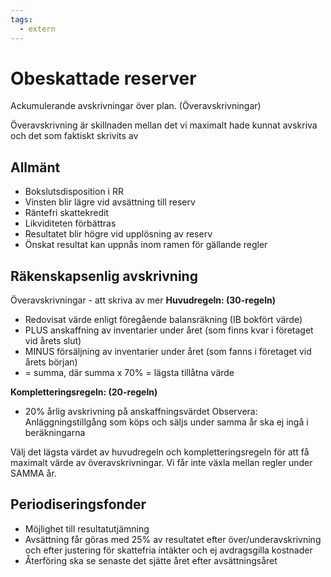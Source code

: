 ```yaml
---
tags:
  - extern
---
```

# Obeskattade reserver
Ackumulerande avskrivningar över plan. (Överavskrivningar)

Överavskrivning är skillnaden mellan det vi maximalt hade kunnat avskriva och det som faktiskt skrivits av

## Allmänt
- Bokslutsdisposition i RR
- Vinsten blir lägre vid avsättning till reserv
- Räntefri skattekredit
- Likviditeten förbättras
- Resultatet blir högre vid upplösning av reserv
- Önskat resultat kan uppnås inom ramen för gällande regler

## Räkenskapsenlig avskrivning 
Överavskrivningar - att skriva av mer
**Huvudregeln: (30-regeln)**
- Redovisat värde enligt föregående balansräkning (IB bokfört värde)
- PLUS anskaffning av inventarier under året (som finns kvar i företaget vid årets slut)
- MINUS försäljning av inventarier under året (som fanns i företaget vid årets början)
- = summa, där summa x 70% = lägsta tillåtna värde

**Kompletteringsregeln: (20-regeln)**
- 20% årlig avskrivning på anskaffningsvärdet
Observera:
Anläggningstillgång som köps och säljs under samma år ska ej ingå i beräkningarna

Välj det lägsta värdet av huvudregeln och kompletteringsregeln för att få maximalt värde av överavskrivningar.
Vi får inte växla mellan regler under SAMMA år.

## Periodiseringsfonder
- Möjlighet till resultatutjämning
- Avsättning får göras med 25% av resultatet efter över/underavskrivning och efter justering för skattefria intäkter och ej avdragsgilla kostnader
- Återföring ska se senaste det sjätte året efter avsättningsåret
